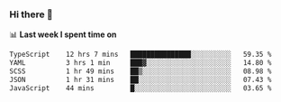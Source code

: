 ### Hi there 👋

<!--
**DBvc/DBvc** is a ✨ _special_ ✨ repository because its `README.md` (this file) appears on your GitHub profile.

Here are some ideas to get you started:

- 🔭 I’m currently working on ...
- 🌱 I’m currently learning ...
- 👯 I’m looking to collaborate on ...
- 🤔 I’m looking for help with ...
- 💬 Ask me about ...
- 📫 How to reach me: ...
- 😄 Pronouns: ...
- ⚡ Fun fact: ...
-->

📊 **Last week I spent time on**
<!--START_SECTION:waka-->

```txt
TypeScript    12 hrs 7 mins   ███████████████░░░░░░░░░░   59.35 %
YAML          3 hrs 1 min     ███▓░░░░░░░░░░░░░░░░░░░░░   14.80 %
SCSS          1 hr 49 mins    ██▒░░░░░░░░░░░░░░░░░░░░░░   08.98 %
JSON          1 hr 31 mins    ██░░░░░░░░░░░░░░░░░░░░░░░   07.43 %
JavaScript    44 mins         █░░░░░░░░░░░░░░░░░░░░░░░░   03.65 %
```

<!--END_SECTION:waka-->

